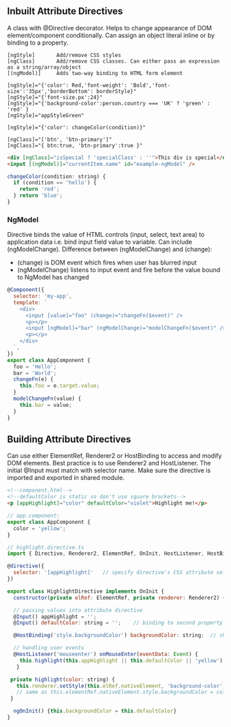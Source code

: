 ## Inbuilt Attribute Directives

A class with @Directive decorator. Helps to change appearance of DOM element/component conditionally. Can assign an object literal inline or by binding to a property.

```
[ngStyle]       Add/remove CSS styles
[ngClass]       Add/remove CSS classes. Can either pass an expression as a string/array/object
[(ngModel)]     Adds two-way binding to HTML form element
```

```
[ngStyle]="{'color': Red,'font-weight': 'Bold','font-size':'35px','borderBottom': borderStyle}"
[ngStyle]="{'font-size.px':24}"
[ngStyle]="{'background-color':person.country === 'UK' ? 'green' : 'red' }
[ngStyle]="appStyleGreen"

[ngStyle]="{'color': changeColor(condition)}"

[ngClass]="['btn', 'btn-primary']"
[ngClass]="{ btn:true, 'btn-primary':true }"
```

```html
<div [ngClass]="isSpecial ? 'specialClass' : ''">This div is special</div>
<input [(ngModel)]="currentItem.name" id="example-ngModel" />
```

```js
changeColor(condition: string) {
  if (condition == 'hello') {
    return 'red';
  } return 'blue';
}
```

### NgModel

Directive binds the value of HTML controls (input, select, text area) to application data i.e. bind input field value to variable. Can include (ngModelChange). Difference between (ngModelChange) and (change):

- (change) is DOM event which fires when user has blurred input
- (ngModelChange) listens to input event and fire before the value bound to NgModel has changed

```js
@Component({
  selector: 'my-app',
  template: `
    <div>
      <input [value]="foo" (change)="changeFn($event)" />
      <p></p>
      <input [ngModel]="bar" (ngModelChange)="modelChangeFn($event)" />
      <p></p>
    </div>
  `,
})
export class AppComponent {
  foo = 'Hello';
  bar = 'World';
  changeFn(e) {
    this.foo = e.target.value;
  }
  modelChangeFn(value) {
    this.bar = value;
  }
}
```

## Building Attribute Directives

Can use either ElementRef, Renderer2 or HostBinding to access and modify DOM elements. Best practice is to use Renderer2 and HostListener. The initial @Input must match with selector name. Make sure the directive is imported and exported in shared module.

```html
<!--component.html-->
<!--defaultColor is static so don't use square brackets-->
<p [appHighlight]="color" defaultColor="violet">Highlight me!</p>
```

```js
// app.component:
export class AppComponent {
  color = 'yellow';
}
```

```js
// highlight.directive.ts
import { Directive, Renderer2, ElementRef, OnInit, HostListener, HostBinding, Input } from '@angular/core';

@directive({
  selector: '[appHighlight]'   // specify directive's CSS attribute selector
})

export class HighlightDirective implements OnInit {
  constructor(private elRef: ElementRef, private renderer: Renderer2) {}

  // passing values into attribute directive
  @Input() appHighlight = '';
  @Input() defaultColor: string = '';    // binding to second property

  @HostBinding('style.backgroundColor') backgroundColor: string;  // shortcut for renderer

  // handling user events
  @HostListener('mouseenter') onMouseEnter(eventData: Event) {
    this.highlight(this.appHighlight || this.defaultColor || 'yellow');
   }

 private highlight(color: string) {
   this.renderer.setStyle(this.elRef.nativeElement, 'background-color', color, false, false);
   // same as this.elementRef.nativeElement.style.backgroundColor = color;  Not good way of acccessing element directly
 }

  ngOnInit() {this.backgroundColor = this.defaultColor}
}

```

